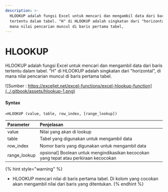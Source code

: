 ```yaml
---
description: >-
  HLOOKUP adalah fungsi Excel untuk mencari dan mengambil data dari baris
  tertentu dalam tabel. "H" di HLOOKUP adalah singkatan dari "horizontal", di
  mana nilai pencarian muncul di baris pertama tabel,
---
```


# HLOOKUP

HLOOKUP adalah fungsi Excel untuk mencari dan mengambil data dari baris tertentu dalam tabel. "H" di HLOOKUP adalah singkatan dari "horizontal", di mana nilai pencarian muncul di baris pertama tabel.

![Sumber : https://exceljet.net/excel-functions/excel-hlookup-function](../.gitbook/assets/hlookup-1.png)

#### Syntax

```text
=HLOOKUP (value, table, row_index, [range_lookup])
```

| **Parameter** | **Penjelasan** |
| :--- | :--- |
| value | Nilai yang akan di lookup |
| table | Tabel yang digunakan untuk mengambil data |
| row\_index | Nomor baris yang digunakan untuk mengambil data |
| range\_lookup | opsional\] Boolean untuk mengindikasikan kecocokan yang tepat atau perkiraan kecocokan |

{% hint style="warning" %}
* HLOOKUP mencari nilai di baris pertama tabel. Di kolom  yang cocokan akan  mengambil nilai dari baris yang ditentukan.
{% endhint %}

